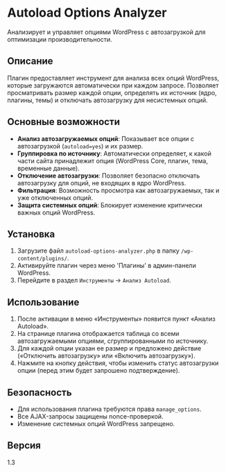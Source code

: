 # Autoload Options Analyzer

Анализирует и управляет опциями WordPress с автозагрузкой для оптимизации производительности.

## Описание

Плагин предоставляет инструмент для анализа всех опций WordPress, которые загружаются автоматически при каждом запросе. Позволяет просматривать размер каждой опции, определять их источник (ядро, плагины, темы) и отключать автозагрузку для несистемных опций.

## Основные возможности

-   **Анализ автозагружаемых опций**: Показывает все опции с автозагрузкой (`autoload=yes`) и их размер.
-   **Группировка по источнику**: Автоматически определяет, к какой части сайта принадлежит опция (WordPress Core, плагин, тема, временные данные).
-   **Отключение автозагрузки**: Позволяет безопасно отключать автозагрузку для опций, не входящих в ядро WordPress.
-   **Фильтрация**: Возможность просмотра как автозагружаемых, так и уже отключенных опций.
-   **Защита системных опций**: Блокирует изменение критически важных опций WordPress.

## Установка

1.  Загрузите файл `autoload-options-analyzer.php` в папку `/wp-content/plugins/`.
2.  Активируйте плагин через меню 'Плагины' в админ-панели WordPress.
3.  Перейдите в раздел `Инструменты` -> `Анализ Autoload`.

## Использование

1.  После активации в меню «Инструменты» появится пункт «Анализ Autoload».
2.  На странице плагина отображается таблица со всеми автозагружаемыми опциями, сгруппированными по источнику.
3.  Для каждой опции указан ее размер и предложено действие («Отключить автозагрузку» или «Включить автозагрузку»).
4.  Нажмите на кнопку действия, чтобы изменить статус автозагрузки опции (перед этим будет запрошено подтверждение).

## Безопасность

-   Для использования плагина требуются права `manage_options`.
-   Все AJAX-запросы защищены nonce-проверкой.
-   Изменение системных опций WordPress запрещено.

## Версия

1.3